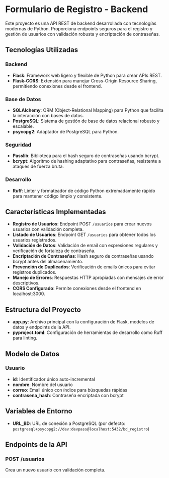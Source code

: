 # Formulario de Registro - Backend

Este proyecto es una API REST de backend desarrollada con tecnologías modernas de Python. Proporciona endpoints seguros para el registro y gestión de usuarios con validación robusta y encriptación de contraseñas.

## Tecnologías Utilizadas

### Backend
- **Flask**: Framework web ligero y flexible de Python para crear APIs REST.
- **Flask-CORS**: Extensión para manejar Cross-Origin Resource Sharing, permitiendo conexiones desde el frontend.

### Base de Datos
- **SQLAlchemy**: ORM (Object-Relational Mapping) para Python que facilita la interacción con bases de datos.
- **PostgreSQL**: Sistema de gestión de base de datos relacional robusto y escalable.
- **psycopg2**: Adaptador de PostgreSQL para Python.

### Seguridad
- **Passlib**: Biblioteca para el hash seguro de contraseñas usando bcrypt.
- **bcrypt**: Algoritmo de hashing adaptativo para contraseñas, resistente a ataques de fuerza bruta.

### Desarrollo
- **Ruff**: Linter y formateador de código Python extremadamente rápido para mantener código limpio y consistente.

## Características Implementadas

- **Registro de Usuarios**: Endpoint POST `/usuarios` para crear nuevos usuarios con validación completa.
- **Listado de Usuarios**: Endpoint GET `/usuarios` para obtener todos los usuarios registrados.
- **Validación de Datos**: Validación de email con expresiones regulares y verificación de fortaleza de contraseña.
- **Encriptación de Contraseñas**: Hash seguro de contraseñas usando bcrypt antes del almacenamiento.
- **Prevención de Duplicados**: Verificación de emails únicos para evitar registros duplicados.
- **Manejo de Errores**: Respuestas HTTP apropiadas con mensajes de error descriptivos.
- **CORS Configurado**: Permite conexiones desde el frontend en localhost:3000.

## Estructura del Proyecto

- **app.py**: Archivo principal con la configuración de Flask, modelos de datos y endpoints de la API.
- **pyproject.toml**: Configuración de herramientas de desarrollo como Ruff para linting.

## Modelo de Datos

### Usuario
- **id**: Identificador único auto-incremental
- **nombre**: Nombre del usuario 
- **correo**: Email único con índice para búsquedas rápidas
- **contrasena_hash**: Contraseña encriptada con bcrypt

## Variables de Entorno

- **URL_BD**: URL de conexión a PostgreSQL (por defecto: `postgresql+psycopg2://dev:devpass@localhost:5432/bd_registro`)

## Endpoints de la API

### POST /usuarios
Crea un nuevo usuario con validación completa.

